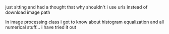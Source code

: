 just sitting and had a thought that why shouldn't i use urls instead of download image path

In image processing class i got to know about histogram equalization and all numerical stuff... i have tried it out
